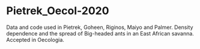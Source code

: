 # Pietrek_Oecol-2020
Data and code used in Pietrek, Goheen, Riginos, Maiyo and Palmer. Density dependence and the spread of Big-headed ants in an East African savanna. Accepted in Oecologia.
